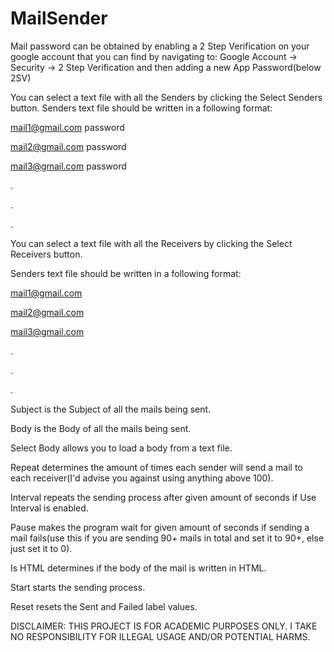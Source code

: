 # MailSender
Mail password can be obtained by enabling a 2 Step Verification on your google account that you can find by navigating to:
Google Account -> Security -> 2 Step Verification
and then adding a new App Password(below 2SV)

You can select a text file with all the Senders by clicking the Select Senders button.
Senders text file should be written in a following format:

mail1@gmail.com password

mail2@gmail.com password

mail3@gmail.com password

.

.

.


You can select a text file with all the Receivers by clicking the Select Receivers button.

Senders text file should be written in a following format:

mail1@gmail.com

mail2@gmail.com

mail3@gmail.com

.

.

.


Subject is the Subject of all the mails being sent.

Body is the Body of all the mails being sent.

Select Body allows you to load a body from a text file.

Repeat determines the amount of times each sender will send a mail to each receiver(I'd advise you against using anything above 100).

Interval repeats the sending process after given amount of seconds if Use Interval is enabled.

Pause makes the program wait for given amount of seconds if sending a mail fails(use this if you are sending 90+ mails in total and set it to 90+, else just set it to 0).

Is HTML determines if the body of the mail is written in HTML.

Start starts the sending process.

Reset resets the Sent and Failed label values.

DISCLAIMER: THIS PROJECT IS FOR ACADEMIC PURPOSES ONLY. I TAKE NO RESPONSIBILITY FOR ILLEGAL USAGE AND/OR POTENTIAL HARMS.
